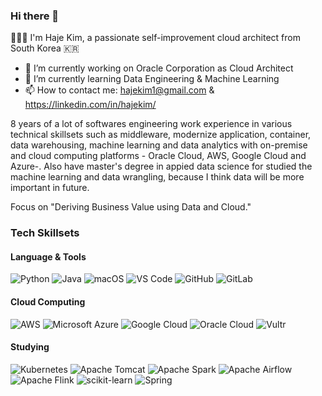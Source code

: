 ### Hi there 👋

🧑🏻‍💻 I'm Haje Kim, a passionate self-improvement cloud architect from South Korea 🇰🇷

- 🔭 I’m currently working on Oracle Corporation as Cloud Architect
- 🌱 I’m currently learning Data Engineering & Machine Learning
- 📫 How to contact me: hajekim1@gmail.com & https://linkedin.com/in/hajekim/

8 years of a lot of softwares engineering work experience in various technical skillsets such as middleware, modernize application, container, data warehousing, machine learning and data analytics with on-premise and cloud computing platforms - Oracle Cloud, AWS, Google Cloud and Azure-.
Also have master's degree in appied data science for studied the machine learning and data wrangling, because I think data will be more important in future.

Focus on "Deriving Business Value using Data and Cloud."


### Tech Skillsets
#### Language & Tools
![Python](https://img.shields.io/badge/Python-3776AB.svg?&style=for-the-badge&logo=Python&logoColor=ffffff)
![Java](https://img.shields.io/badge/Java-007396.svg?&style=for-the-badge&logo=Java&logoColor=ffffff)
![macOS](https://img.shields.io/badge/macOS-000000.svg?&style=for-the-badge&logo=macOS&logoColor=ffffff)
![VS Code](https://img.shields.io/badge/VS%20Code-007ACC.svg?&style=for-the-badge&logo=Visual%20Studio%20Code&logoColor=ffffff)
![GitHub](https://img.shields.io/badge/GitHub-181717.svg?&style=for-the-badge&logo=GitHub&logoColor=ffffff)
![GitLab](https://img.shields.io/badge/GitLab-FCA121.svg?&style=for-the-badge&logo=GitLab&logoColor=ffffff)


#### Cloud Computing
![AWS](https://img.shields.io/badge/Amazon%20Web%20Services-232F3E.svg?&style=for-the-badge&logo=Amazon%20AWS&logoColor=ffffff)
![Microsoft Azure](https://img.shields.io/badge/Microsoft%20Azure-0089D6.svg?&style=for-the-badge&logo=Microsoft%20Azure&logoColor=ffffff)
![Google Cloud](https://img.shields.io/badge/Google%20Cloud-4285F4.svg?&style=for-the-badge&logo=Google%20Cloud&logoColor=ffffff)
![Oracle Cloud](https://img.shields.io/badge/Oracle%20Cloud-C0352F.svg?&style=for-the-badge&logo=Oracle&logoColor=ffffff)
![Vultr](https://img.shields.io/badge/Vultr-007BFC.svg?&style=for-the-badge&logo=Vultr&logoColor=ffffff)

#### Studying
![Kubernetes](https://img.shields.io/badge/Kubernetes-326CE5.svg?&style=for-the-badge&logo=Python&logoColor=ffffff)
![Apache Tomcat](https://img.shields.io/badge/Apache%20Tomcat-F8DC75.svg?&style=for-the-badge&logo=Apache%20Tomcat&logoColor=000000)
![Apache Spark](https://img.shields.io/badge/Apache%20Spark-E25A1C.svg?&style=for-the-badge&logo=Apache%20Spark&logoColor=ffffff)
![Apache Airflow](https://img.shields.io/badge/Apache%20Airflow-017CEE.svg?&style=for-the-badge&logo=Apache%20Airflow&logoColor=ffffff)
![Apache Flink](https://img.shields.io/badge/Apache%20Flink-E6526F.svg?&style=for-the-badge&logo=Apache%20Flink&logoColor=ffffff)
![scikit-learn](https://img.shields.io/badge/scikit%20learn-F7931E.svg?&style=for-the-badge&logo=scikit-learn&logoColor=ffffff)
![Spring](https://img.shields.io/badge/Spring-6DB33F.svg?&style=for-the-badge&logo=Spring&logoColor=ffffff)

<!--
**hajekim/hajekim** is a ✨ _special_ ✨ repository because its `README.md` (this file) appears on your GitHub profile.

icon site
- https://simpleicons.org/
- https://shields.io/
- https://2dowon.netlify.app/etc/github-badge/

Here are some ideas to get you started:

- 🔭 I’m currently working on ...
- 🌱 I’m currently learning ...
- 👯 I’m looking to collaborate on ...
- 🤔 I’m looking for help with ...
- 💬 Ask me about ...
- 📫 How to reach me: ...
- 😄 Pronouns: ...
- ⚡ Fun fact: ...
-->
